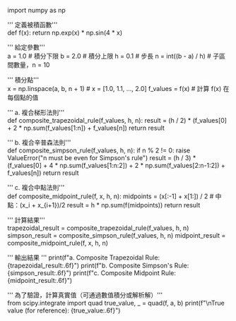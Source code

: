 import numpy as np

''' 定義被積函數'''  
def f(x):
    return np.exp(x) * np.sin(4 * x)

''' 給定參數'''  
a = 1.0  # 積分下限
b = 2.0  # 積分上限
h = 0.1  # 步長
n = int((b - a) / h)  # 子區間數量，n = 10

''' 積分點'''  
x = np.linspace(a, b, n + 1)  # x = [1.0, 1.1, ..., 2.0]
f_values = f(x)  # 計算 f(x) 在每個點的值

''' a. 複合梯形法則'''   
def composite_trapezoidal_rule(f_values, h, n):
    result = (h / 2) * (f_values[0] + 2 * np.sum(f_values[1:n]) + f_values[n])
    return result

''' b. 複合辛普森法則'''  
def composite_simpson_rule(f_values, h, n):
    if n % 2 != 0:
        raise ValueError("n must be even for Simpson's rule")
    result = (h / 3) * (f_values[0] + 4 * np.sum(f_values[1:n:2]) + 2 * np.sum(f_values[2:n-1:2]) + f_values[n])
    return result

''' c. 複合中點法則'''  
def composite_midpoint_rule(f, x, h, n):
    midpoints = (x[:-1] + x[1:]) / 2  # 中點：(x_i + x_{i+1})/2
    result = h * np.sum(f(midpoints))
    return result

''' 計算結果'''  
trapezoidal_result = composite_trapezoidal_rule(f_values, h, n)
simpson_result = composite_simpson_rule(f_values, h, n)
midpoint_result = composite_midpoint_rule(f, x, h, n)

''' 輸出結果  '''
print(f"a. Composite Trapezoidal Rule: {trapezoidal_result:.6f}")
print(f"b. Composite Simpson's Rule: {simpson_result:.6f}")
print(f"c. Composite Midpoint Rule: {midpoint_result:.6f}")

''' 為了驗證，計算真實值（可通過數值積分或解析解）'''  
from scipy.integrate import quad
true_value, _ = quad(f, a, b)
print(f"\nTrue value (for reference): {true_value:.6f}")
